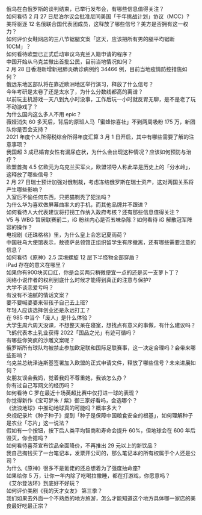 俄乌在白俄罗斯的谈判结束，已举行发布会，有哪些信息值得关注？  
如何看待 2 月 27 日尼泊尔议会批准尼同美国「千年挑战计划」协议（MCC）?  
美将驱逐 12 名俄联合国代表团成员，这释放了哪些信号？美方是否拥有这一权力？  
如何评价女鞋网店的三八节锯腿文案「这天，应该把所有男的腿平均锯断 10CM」？  
如何看待欧盟已正式启动审议乌克兰入籍申请的程序？  
中国开始从乌克兰撤出首批公民，目前当地情况如何？  
2 月 28 日香港新增新冠肺炎确诊病例约 34466 例，目前当地疫情防控措施如何？  
俄远东地区部队将在靠近欧洲地区举行演习，释放了什么信号？  
今年考研是太卷了还是太水了，为什么分数线都高的离谱？  
以前玩主机游戏一天八到九小时没事，工作后玩一小时就反胃无聊，是不是老了玩不动游戏了？  
为什么国内这么多人不用 epic？  
薇娅消失 60 多天后，背后的原班人马「蜜蜂惊喜社」不到两周吸粉 175 万，新团队你是否会支持？  
2021 年度个人所得税综合所得年度汇算 3 月 1 日开启，其中有哪些需要了解的注意事项？  
我国超 3 成已婚育女性有漏尿症状，为什么会出现这种情况？应该如何预防与治疗？  
欧盟首掏 4.5 亿欧元为乌克兰买军火，欧盟领导人称此举是历史上的「分水岭」，这释放了哪些信号？  
2 月 27 日瑞士预计加强对俄制裁，考虑冻结俄罗斯在瑞士资产，这对两国关系将产生哪些影响？  
入室后不偷任何东西，只把猫剃秃了犯法吗？  
为什么华为喜欢做屏幕曲率大的手机，而其他品牌并不跟进？  
如何看待人大代表建议将打拐工作纳入政府考核？还有那些信息值得关注？  
V5 与 WBG 暂居联赛前二，iG 粉丝内心是否五味杂陈？如何看待 iG 解散冠军阵容的操作？  
电视剧《还珠格格》里，为什么皇上会忘记夏雨荷？  
中国驻乌大使馆表示，敖德萨总领馆正组织留学生有序撤离，还有哪些需要注意的信息？  
如何看待《原神》2.5 深境螺旋 12 层下半怪物全部穿盾？  
iPad 存在的意义在哪里？  
如果你有900块买口红，你是会买两只稍微便宜一点的还是买一支萝卜丁？  
网络小说作者的权利到底什么时候才能得到真正的注意与保护?  
大学不谈恋爱亏吗？  
有没有不油腻的情话文案？  
要不要喊婆婆来带孩子自己去上班?  
年轻人应该选择创业还是永远打工？  
在 985 中当个「废人」是什么体验？  
大学生周六周天没课，不想整天呆在寝室，想找点有意义的事做，有什么建议吗？  
飞鹤代表本土乳业获得 2022「国品之光」有迹可循吗？  
有哪些你笑疯的沙雕文案呢？  
俄罗斯所有球队均被禁止参加欧足联和国际足联赛事，这一决定合理吗？会带来哪些影响？  
乌克兰总统泽连斯基签署加入欧盟的正式申请文件，释放了哪些信号？未来进展如何？  
女朋友误会我妈，觉着我妈不尊重她，我该怎么办？  
你有过自己写网文的经历吗？  
如何看待 C 罗在最近十场英超比赛中仅打进一球的表现？  
你觉得新作《宝可梦朱 / 紫》御三家好看吗，会选哪个？  
《流浪地球》中推动地球真的可能吗？概率多大？  
央视纪录片《种子种子》提到「种子是保障中国粮食安全的根基」，如何理解种子是农业「芯片」这一说法？  
假如有一个按钮，按下后人类平均智商和寿命会提升 60%，但地球会在 600 年后毁灭，你会摁吗？  
如何看待喜茶宣布饮品全面降价，不再推出 29 元以上的新饮品？  
我自己掏钱买了一台笔记本，发票开公司的，那么笔记本的所有权属于个人还是公司？  
为什么《原神》很多不是氪佬的还总想着为了强度抽命座?  
如果给你 5 万，让你一年内除了吃喝拉撒睡，都在打游戏，你愿意吗？  
《艾尔登法环》到底好不好玩？  
如何评价美剧《我的天才女友》 第三季？  
我们如果去外面一个不熟悉的地方旅游，怎么才能知道这个地方具体哪一家店的美食最好吃最正宗？  
